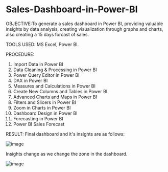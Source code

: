 # Sales-Dashboard-in-Power-BI

OBJECTIVE:To generate a  sales dashboard in Power BI, providing valuable insights by data analysis, creating visualization through graphs and charts, also creating a 15 days forcast of sales.

TOOLS USED: MS Excel, Power BI.

PROCEDURE:
1. Import Data in Power BI
2. Data Cleaning & Processing in Power BI
3. Power Query Editor in Power BI
4. DAX in Power BI
5. Measures and Calculations in Power BI
6. Create New Columns and Tables in Power BI
7. Advanced Charts and Maps in Power BI
8. Filters and Slicers in Power BI
9. Zoom in Charts in Power BI
10. Dashboard Design in Power BI
11. Forecasting in Power BI
12. Power BI Sales Forecast

RESULT:
Final dashboard and it's insights are as follows:

![image](https://github.com/SaumyaBhaskar/Sales-Dashboard-in-Power-BI/assets/174120166/61f687f1-8f71-4bf2-abed-b9fc46266b4c)


Insights change as we change the zone in the dashboard.

![image](https://github.com/SaumyaBhaskar/Sales-Dashboard-in-Power-BI/assets/174120166/ae1766ed-f01b-4d27-ad7e-96dc5efd12ac)




